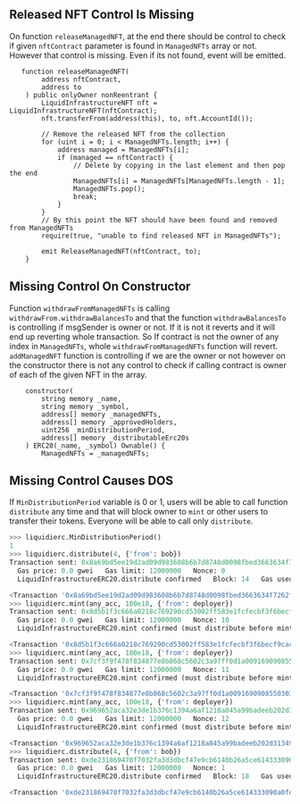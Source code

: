 ## Released NFT Control Is Missing
On function `releaseManagedNFT`, at the end there should be control to check if given `nftContract` parameter is found in `ManagedNFTs` array or not. However that control is missing. Even if its not found, event will be emitted.

```solidity
   function releaseManagedNFT(
        address nftContract,
        address to
    ) public onlyOwner nonReentrant {
        LiquidInfrastructureNFT nft = LiquidInfrastructureNFT(nftContract);
        nft.transferFrom(address(this), to, nft.AccountId());

        // Remove the released NFT from the collection
        for (uint i = 0; i < ManagedNFTs.length; i++) {
            address managed = ManagedNFTs[i];
            if (managed == nftContract) {
                // Delete by copying in the last element and then pop the end
                ManagedNFTs[i] = ManagedNFTs[ManagedNFTs.length - 1];
                ManagedNFTs.pop();
                break;
            }
        }
        // By this point the NFT should have been found and removed from ManagedNFTs
        require(true, "unable to find released NFT in ManagedNFTs");

        emit ReleaseManagedNFT(nftContract, to);
    }
```

## Missing Control On Constructor

Function `withdrawFromManagedNFTs` is calling `withdrawFrom.withdrawBalancesTo` and that the function `withdrawBalancesTo` is controlling if msgSender is owner or not.  If it is not it reverts and it will end up reverting whole transaction. So If contract is not the owner of any index in `ManagedNFTs`, whole `withdrawFromManagedNFTs` function will revert. `addManagedNFT` function is controlling if we are the owner or not however on the constructor there is not any control to check if calling contract is owner of each of the given NFT in the array.
```
    constructor(
        string memory _name,
        string memory _symbol,
        address[] memory _managedNFTs,
        address[] memory _approvedHolders,
        uint256 _minDistributionPeriod,
        address[] memory _distributableErc20s
    ) ERC20(_name, _symbol) Ownable() {
        ManagedNFTs = _managedNFTs;
```

## Missing Control Causes DOS
If `MinDistributionPeriod` variable is 0 or 1, users will be able to call function `distribute` any time and that will block owner to `mint` or other users to transfer their tokens. Everyone will be able to call only `distribute`.

```python
>>> liquidierc.MinDistributionPeriod()
1
>>> liquidierc.distribute(4, {'from': bob})
Transaction sent: 0x8a69bd5ee19d2ad09d983608b6b7d8748d0098fbed3663634f7262fc4d1a7720
  Gas price: 0.0 gwei   Gas limit: 12000000   Nonce: 0
  LiquidInfrastructureERC20.distribute confirmed   Block: 14   Gas used: 226029 (1.88%)

<Transaction '0x8a69bd5ee19d2ad09d983608b6b7d8748d0098fbed3663634f7262fc4d1a7720'>
>>> liquidierc.mint(any_acc, 100e18, {'from': deployer})
Transaction sent: 0x8d5b1f3c666a0218c769290cd53002ff583e1fcfecbf3f6becf9cac53373f7d7
  Gas price: 0.0 gwei   Gas limit: 12000000   Nonce: 10
  LiquidInfrastructureERC20.mint confirmed (must distribute before minting or burning)   Block: 15   Gas used: 34346 (0.29%)

<Transaction '0x8d5b1f3c666a0218c769290cd53002ff583e1fcfecbf3f6becf9cac53373f7d7'>
>>> liquidierc.mint(any_acc, 100e18, {'from': deployer})
Transaction sent: 0x7cf3f9f478f834877e8b868c5602c3a97ff0d1a00916909085503034ef20839b
  Gas price: 0.0 gwei   Gas limit: 12000000   Nonce: 11
  LiquidInfrastructureERC20.mint confirmed (must distribute before minting or burning)   Block: 16   Gas used: 34346 (0.29%)

<Transaction '0x7cf3f9f478f834877e8b868c5602c3a97ff0d1a00916909085503034ef20839b'>
>>> liquidierc.mint(any_acc, 100e18, {'from': deployer})
Transaction sent: 0x969652aca32e3de1b376c1394a6af1218a845a99badeeb202d31349e09740af3
  Gas price: 0.0 gwei   Gas limit: 12000000   Nonce: 12
  LiquidInfrastructureERC20.mint confirmed (must distribute before minting or burning)   Block: 17   Gas used: 34346 (0.29%)

<Transaction '0x969652aca32e3de1b376c1394a6af1218a845a99badeeb202d31349e09740af3'>
>>> liquidierc.distribute(4, {'from': bob})
Transaction sent: 0xde231869470f7032fa3d3dbcf47e9cb6140b26a5ce614333090a0fd9fda27157
  Gas price: 0.0 gwei   Gas limit: 12000000   Nonce: 1
  LiquidInfrastructureERC20.distribute confirmed   Block: 18   Gas used: 155829 (1.30%)

<Transaction '0xde231869470f7032fa3d3dbcf47e9cb6140b26a5ce614333090a0fd9fda27157'>
```
